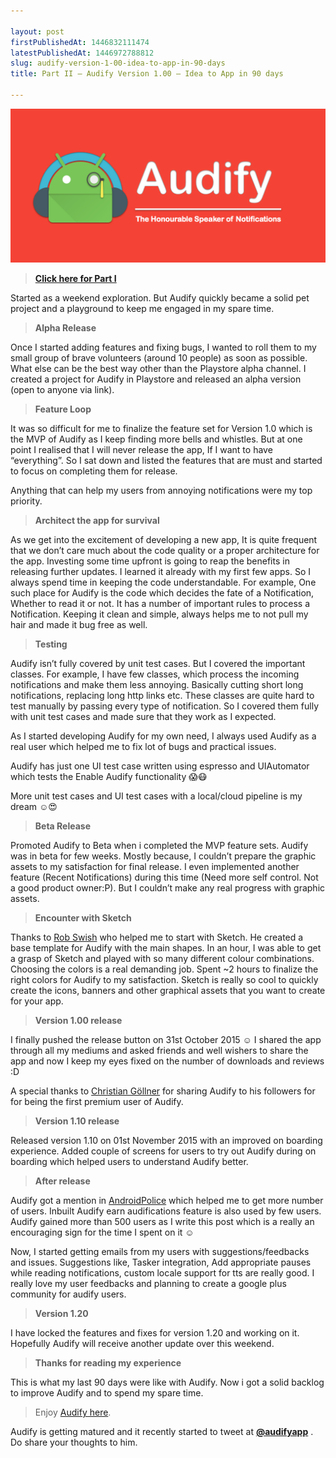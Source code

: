 ```yaml
---

layout: post
firstPublishedAt: 1446832111474
latestPublishedAt: 1446972788812
slug: audify-version-1-00-idea-to-app-in-90-days
title: Part II — Audify Version 1.00 — Idea to App in 90 days

---
```


![Audify App](./images/audify_blog_post_header.png)

> [**Click here for Part I**](https://balachandarlinks.github.io/audify-version-1-0-idea-to-app-in-90-days-part-i/)

Started as a weekend exploration. But Audify quickly became a solid pet project and a playground to keep me engaged in my spare time.

> **Alpha Release**

Once I started adding features and fixing bugs, I wanted to roll them to my small group of brave volunteers (around 10 people) as soon as possible. What else can be the best way other than the Playstore alpha channel. I created a project for Audify in Playstore and released an alpha version (open to anyone via link).

> **Feature Loop**

It was so difficult for me to finalize the feature set for Version 1.0 which is the MVP of Audify as I keep finding more bells and whistles. But at one point I realised that I will never release the app, If I want to have “everything”. So I sat down and listed the features that are must and started to focus on completing them for release.

Anything that can help my users from annoying notifications were my top priority.

> **Architect the app for survival**

As we get into the excitement of developing a new app, It is quite frequent that we don’t care much about the code quality or a proper architecture for the app. Investing some time upfront is going to reap the benefits in releasing further updates. I learned it already with my first few apps. So I always spend time in keeping the code understandable. For example, One such place for Audify is the code which decides the fate of a Notification, Whether to read it or not. It has a number of important rules to process a Notification. Keeping it clean and simple, always helps me to not pull my hair and made it bug free as well.

> **Testing**

Audify isn’t fully covered by unit test cases. But I covered the important classes. For example, I have few classes, which process the incoming notifications and make them less annoying. Basically cutting short long notifications, replacing long http links etc. These classes are quite hard to test manually by passing every type of notification. So I covered them fully with unit test cases and made sure that they work as I expected.

As I started developing Audify for my own need, I always used Audify as a real user which helped me to fix lot of bugs and practical issues.

Audify has just one UI test case written using espresso and UIAutomator which tests the Enable Audify functionality 😱😷

More unit test cases and UI test cases with a local/cloud pipeline is my dream ☺😍

> **Beta Release**

Promoted Audify to Beta when i completed the MVP feature sets. Audify was in beta for few weeks. Mostly because, I couldn’t prepare the graphic assets to my satisfaction for final release. I even implemented another feature (Recent Notifications) during this time (Need more self control. Not a good product owner:P). But I couldn’t make any real progress with graphic assets.

> **Encounter with Sketch**

Thanks to [Rob Swish](https://medium.com/u/600bced1df8b) who helped me to start with Sketch. He created a base template for Audify with the main shapes. In an hour, I was able to get a grasp of Sketch and played with so many different colour combinations. Choosing the colors is a real demanding job. Spent ~2 hours to finalize the right colors for Audify to my satisfaction. Sketch is really so cool to quickly create the icons, banners and other graphical assets that you want to create for your app.

> **Version 1.00 release**

I finally pushed the release button on 31st October 2015 ☺ I shared the app through all my mediums and asked friends and well wishers to share the app and now I keep my eyes fixed on the number of downloads and reviews :D

A special thanks to [Christian Göllner](https://medium.com/u/2a8afa9d8bed) for sharing Audify to his followers for for being the first premium user of Audify.

> **Version 1.10 release**

Released version 1.10 on 01st November 2015 with an improved on boarding experience. Added couple of screens for users to try out Audify during on boarding which helped users to understand Audify better.

> **After release**

Audify got a mention in [AndroidPolice](http://www.androidpolice.com/2015/11/02/26-new-and-notable-and-1-wtf-android-apps-and-live-wallpapers-from-the-last-2-weeks-102015-11215) which helped me to get more number of users. Inbuilt Audify earn audifications feature is also used by few users. Audify gained more than 500 users as I write this post which is a really an encouraging sign for the time I spent on it ☺

Now, I started getting emails from my users with suggestions/feedbacks and issues. Suggestions like, Tasker integration, Add appropriate pauses while reading notifications, custom locale support for tts are really good. I really love my user feedbacks and planning to create a google plus community for audify users.

> **Version 1.20**

I have locked the features and fixes for version 1.20 and working on it. Hopefully Audify will receive another update over this weekend.

> **Thanks for reading my experience**

This is what my last 90 days were like with Audify. Now i got a solid backlog to improve Audify and to spend my spare time.

> Enjoy [Audify here](https://goo.gl/lST1u8).

Audify is getting matured and it recently started to tweet at [**@audifyapp**](https://twitter.com/@audifyapp) . Do share your thoughts to him.
